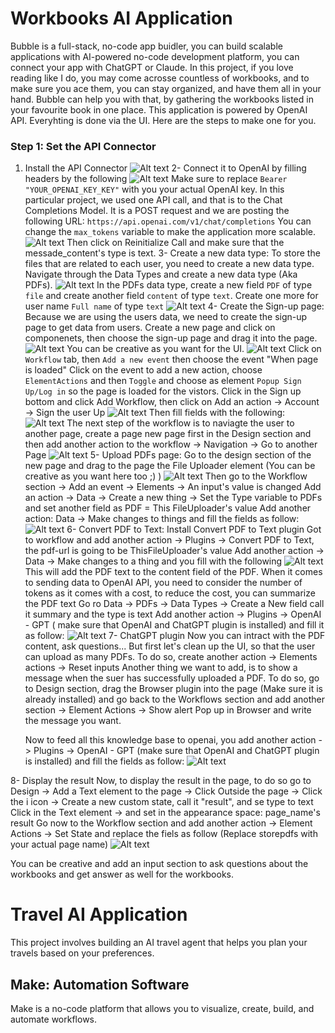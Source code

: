 # Workbooks AI Application
Bubble is a full-stack, no-code app buidler, you can build scalable applications with AI-powered no-code development platform, you can connect your app with ChatGPT or Claude. In this project, if you love reading like I do, you may come acrosse countless of workbooks, and to make sure you ace them, you can stay organized, and have them all in your hand. Bubble can help you with that, by gathering the workbooks listed in your favourite book in one place. This application is powered by OpenAI API. Everyhting is done via the UI. Here are the steps to make one for you.

### Step 1: Set the API Connector
1. Install the API Connector
    ![Alt text](https://github.com/KaoutharBousbaa1/AIProjects/blob/main/WorkbookAI/Screenshot%20(2).png?raw=true)
2- Connect it to OpenAI by filling headers by the following
    ![Alt text](https://github.com/KaoutharBousbaa1/AIProjects/blob/main/WorkbookAI/Screenshot%20(3).png?raw=true)
    Make sure to replace `Bearer "YOUR_OPENAI_KEY_KEY"` with you your actual OpenAI key.
    In this particular project, we used one API call, and that is to the Chat Completions Model. It is a POST request and we are posting the following URL: `https://api.openai.com/v1/chat/completions`
    You can change the `max_tokens` variable to make the application more scalable.
    ![Alt text](https://github.com/KaoutharBousbaa1/AIProjects/blob/main/WorkbookAI/Screenshot%20(4).png?raw=true)
    Then click on Reinitialize Call and make sure that the messade_content's type is text.
3- Create a new data type:
    To store the files that are related to each user, you need to create a new data type.
    Navigate through the Data Types and create a new data type (Aka PDFs).
    ![Alt text](https://github.com/KaoutharBousbaa1/AIProjects/blob/main/WorkbookAI/Screenshot%20(11).png?raw=true)
    In the PDFs data type, create a new field `PDF` of type `file` and create another field `content` of type `text`. Create one more for user name `Full name` of type `text`
    ![Alt text](https://github.com/KaoutharBousbaa1/AIProjects/blob/main/WorkbookAI/Screenshot%20(12).png?raw=true)
4- Create the Sign-up page:
    Because we are using the users data, we need to create the sign-up page to get data from users.
    Create a new page and click on componenets, then choose the sign-up page and drag it into the page.
    ![Alt text](https://github.com/KaoutharBousbaa1/AIProjects/blob/main/WorkbookAI/Screenshot%20(13).png?raw=true)
    You can be creative as you want for the UI.
    ![Alt text](https://github.com/KaoutharBousbaa1/AIProjects/blob/main/WorkbookAI/Screenshot%20(1).png?raw=true)
    Click on `Workflow` tab, then `Add a new event` then choose the event "When page is loaded"
    Click on the event to add a new action, choose `ElementActions` and then `Toggle` and choose as element `Popup Sign Up/Log in` so the page is loaded for the vistors.
    Click in the Sign up bottom and click Add Workflow, then click on Add an action -> Account -> Sign the user Up 
    ![Alt text](https://github.com/KaoutharBousbaa1/AIProjects/blob/main/WorkbookAI/Screenshot%20(14).png?raw=true)
    Then fill fields with the following: 
    ![Alt text](https://github.com/KaoutharBousbaa1/AIProjects/blob/main/WorkbookAI/Screenshot%20(15).png?raw=true)
    The next step of the workflow is to naviagte the user to another page, create a page new page first in the Design section and then add another action to the workflow -> Navigation -> Go to another Page
    ![Alt text](https://github.com/KaoutharBousbaa1/AIProjects/blob/main/WorkbookAI/Screenshot%20(16).png?raw=true)
5- Upload PDFs page:
    Go to the design section of the new page and drag to the page the File Uploader element (You can be creative as you want here too ;) )
    ![Alt text](https://github.com/KaoutharBousbaa1/AIProjects/blob/main/WorkbookAI/Screenshot%20(10).png?raw=true)
    Then go to the Workflow section -> Add an event -> Elements -> An input's value is changed
    Add an action -> Data -> Create a new thing -> Set the Type variable to PDFs and set another field as PDF = This FileUploader's value
    Add another action: Data -> Make changes to things and fill the fields as follow:
    ![Alt text](https://github.com/KaoutharBousbaa1/AIProjects/blob/main/WorkbookAI/Screenshot%20(18).png?raw=true)
6- Convert PDF to Text:
    Install Convert PDF to Text plugin
    Got to workflow and add another action -> Plugins -> Convert PDF to Text, the pdf-url is going to be ThisFileUploader's value
    Add another action -> Data -> Make changes to a thing and you fill with the following
    ![Alt text](https://github.com/KaoutharBousbaa1/AIProjects/blob/main/WorkbookAI/Screenshot%20(19).png?raw=true)
    This will add the PDF text to the content field of the PDF.
    When it comes to sending data to OpenAI API, you need to consider the number of tokens as it comes with a cost, to reduce the cost, you can summarize the PDF text
    Go ro Data -> PDFs -> Data Types -> Create a New field call it summary and the type is text
    Add another action -> Plugins -> OpenAI - GPT ( make sure that OpenAI and ChatGPT plugin is installed) and fill it as follow:
    ![Alt text](https://github.com/KaoutharBousbaa1/AIProjects/blob/main/WorkbookAI/Screenshot%20(20).png?raw=true)
7- ChatGPT plugin
    Now you can intract with the PDF content, ask questions...
    But first let's clean up the UI, so that the user can upload as many PDFs. To do so, create another action -> Elements actions -> Reset inputs
    Another thing we want to add, is to show a message when the suer has successfully uploaded a PDF. To do so, go to Design section, drag the Browser plugin into the page (Make sure it is already installed) and go back to the Workflows section and add another section -> Element Actions -> Show alert Pop up in Browser and write the message you want.
    
    Now to feed all this knowledge base to openai, you add another action -> Plugins -> OpenAI - GPT (make sure that OpenAI and ChatGPT plugin is installed) and fill the fields as follow:
    ![Alt text](https://github.com/KaoutharBousbaa1/AIProjects/blob/main/WorkbookAI/Screenshot%20(21).png?raw=true)

8- Display the result
    Now, to display the result in the page, to do so go to Design -> Add a Text element to the page -> Click Outside the page -> Click the i icon -> Create a new custom state, call it "result", and se type to text
    Click in the Text element -> and set in the appearance space: page_name's result 
    Go now to the Workflow section and add another action -> Element Actions -> Set State and replace the fiels as follow (Replace storepdfs with your actual page name)
    ![Alt text](https://github.com/KaoutharBousbaa1/AIProjects/blob/main/WorkbookAI/Screenshot%20(22).png?raw=true)

You can be creative and add an input section to ask questions about the workbooks and get answer as well for the workbooks.

# Travel AI Application
This project involves building an AI travel agent that helps you plan your travels based on your preferences.

## Make: Automation Software
Make is a no-code platform that allows you to visualize, create, build, and automate workflows.
